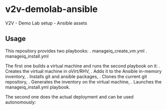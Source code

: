 # v2v-demolab-ansible
V2V - Demo Lab setup - Ansible assets

## Usage

This repository provides two playbooks:
 . manageiq_create_vm.yml
 . manageiq_install.yml

The first one builds a virtual machine and runs the second playbook on it:
 . Creates the virtual machine in oVirt/RHV,
 . Adds it to the Ansible in-memory inventory,
 . Installs git and ansible packages,
 . Clones the current git repository,
 . Generates the inventory on the virtual machine,
 . Launches the manageiq_install.yml playbook.

The second one does the actual deployment and can be used autonomously:
